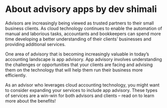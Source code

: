 
# About advisory apps by dev shimali


Advisors are increasingly being viewed as trusted partners to their small business clients. As cloud technology continues to enable the automation of manual and laborious tasks, accountants and bookkeepers can spend more time developing a better understanding of their clients’ businesses and providing additional services.

One area of advisory that is becoming increasingly valuable in today’s accounting landscape is app advisory. App advisory involves understanding the challenges or opportunities that your clients are facing and advising them on the technology that will help them run their business more efficiently.

As an advisor who leverages cloud accounting technology, you might want to consider expanding your services to include app advisory. These types of services are a win-win for both advisors and clients – read on to learn more about the benefits!